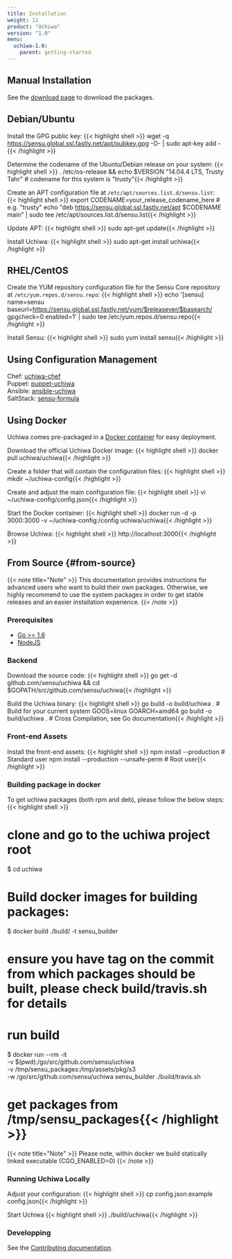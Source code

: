 ```yaml
---
title: Installation
weight: 12
product: "Uchiwa"
version: "1.0"
menu:
  uchiwa-1.0:
    parent: getting-started
---
```


## Manual Installation
See the [download page](https://uchiwa.io/#download) to download the packages.

## Debian/Ubuntu

Install the GPG public key:
{{< highlight shell >}}
wget -q https://sensu.global.ssl.fastly.net/apt/pubkey.gpg -O- | sudo apt-key add -{{< /highlight >}}

Determine the codename of the Ubuntu/Debian release on your system:
{{< highlight shell >}}
. /etc/os-release && echo $VERSION
"14.04.4 LTS, Trusty Tahr" # codename for this system is "trusty"{{< /highlight >}}

Create an APT configuration file at `/etc/apt/sources.list.d/sensu.list`:
{{< highlight shell >}}
export CODENAME=your_release_codename_here # e.g. "trusty"
echo "deb     https://sensu.global.ssl.fastly.net/apt $CODENAME main" | sudo tee /etc/apt/sources.list.d/sensu.list{{< /highlight >}}

Update APT:
{{< highlight shell >}}
sudo apt-get update{{< /highlight >}}

Install Uchiwa:
{{< highlight shell >}}
sudo apt-get install uchiwa{{< /highlight >}}

## RHEL/CentOS

Create the YUM repository configuration file for the Sensu Core repository at `/etc/yum.repos.d/sensu.repo`:
{{< highlight shell >}}
echo '[sensu]
name=sensu
baseurl=https://sensu.global.ssl.fastly.net/yum/$releasever/$basearch/
gpgcheck=0
enabled=1' | sudo tee /etc/yum.repos.d/sensu.repo{{< /highlight >}}

Install Sensu:
{{< highlight shell >}}
sudo yum install sensu{{< /highlight >}}

## Using Configuration Management

Chef: [uchiwa-chef](https://github.com/sensu/uchiwa-chef)  
Puppet: [puppet-uchiwa](https://github.com/Yelp/puppet-uchiwa)  
Ansible: [ansible-uchiwa](https://github.com/queeno/ansible-uchiwa)  
SaltStack: [sensu-formula](https://github.com/saltstack-formulas/sensu-formula)

## Using Docker

Uchiwa comes pre-packaged in a [Docker container](https://hub.docker.com/r/uchiwa/uchiwa/) for easy deployment.

Download the official Uchiwa Docker image:
{{< highlight shell >}}
docker pull uchiwa/uchiwa{{< /highlight >}}

Create a folder that will contain the configuration files:
{{< highlight shell >}}
mkdir ~/uchiwa-config{{< /highlight >}}

Create and adjust the main configuration file:
{{< highlight shell >}}
vi ~/uchiwa-config/config.json{{< /highlight >}}

Start the Docker container:
{{< highlight shell >}}
docker run -d -p 3000:3000 -v ~/uchiwa-config:/config uchiwa/uchiwa{{< /highlight >}}

Browse Uchiwa:
{{< highlight shell >}}
http://localhost:3000{{< /highlight >}}

## From Source {#from-source}

{{< note title="Note" >}}
This documentation provides instructions for advanced users who want to build
their own packages. Otherwise, we highly recommend to use the system packages
in order to get stable releases and an easier installation experience.
{{< /note >}}

### Prerequisites
* [Go >= 1.6](https://golang.org/doc/install)
* [NodeJS](https://nodejs.org/en/download/package-manager/)

### Backend

Download the source code:
{{< highlight shell >}}
go get -d github.com/sensu/uchiwa && cd $GOPATH/src/github.com/sensu/uchiwa{{< /highlight >}}

Build the Uchiwa binary:
{{< highlight shell >}}
go build -o build/uchiwa . # Build for your current system
GOOS=linux GOARCH=amd64 go build -o build/uchiwa . # Cross Compilation, see Go documentation{{< /highlight >}}

### Front-end Assets
Install the front-end assets:
{{< highlight shell >}}
npm install --production # Standard user
npm install --production --unsafe-perm # Root user{{< /highlight >}}

### Building package in docker

To get uchiwa packages (both rpm and deb), please follow the below steps:
{{< highlight shell >}}
# clone and go to the uchiwa project root
$ cd uchiwa
# Build docker images for building packages:
$ docker build ./build/ -t sensu_builder
# ensure you have tag on the commit from which packages should be built, please check build/travis.sh for details
# run build
$ docker run --rm -it \
  -v $(pwd):/go/src/github.com/sensu/uchiwa \
  -v /tmp/sensu_packages:/tmp/assets/pkg/s3 \
  -w /go/src/github.com/sensu/uchiwa sensu_builder ./build/travis.sh
# get packages from /tmp/sensu_packages{{< /highlight >}}

{{< note title="Note" >}}
Please note, within docker we build statically linked executable (CGO_ENABLED=0)
{{< /note >}}

### Running Uchiwa Locally
Adjust your configuration:
{{< highlight shell >}}
cp config.json.example config.json{{< /highlight >}}

Start Uchiwa
{{< highlight shell >}}
./build/uchiwa{{< /highlight >}}

### Developping
See the [Contributing documentation][1].

[1]:  ../../contributing
